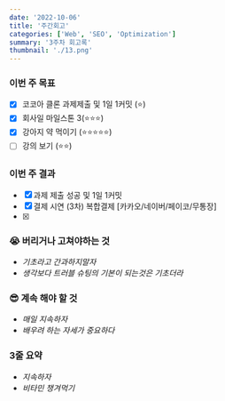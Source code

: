 ```yaml
---
date: '2022-10-06'
title: '주간회고'
categories: ['Web', 'SEO', 'Optimization']
summary: '3주차 회고록'
thumbnail: './13.png'
---
```


### 이번 주 목표
- [x] 코코아 클론 과제제출 및 1일 1커밋 (⭐️)
- [x] 회사일 마일스톤 3(⭐️⭐️⭐️)
- [x] 강아지 약 먹이기 (⭐️⭐️⭐️⭐️⭐️)
- [ ] 강의 보기 (⭐️⭐️)

### 이번 주 결과
- [x] 과제 제출 성공 및 1일 1커밋
- [x] 결제 시연 (3차) 복합결제 [카카오/네이버/페이코/무통장]
- [x] 

### 😭 버리거나 고쳐야하는 것
- *기초라고 간과하지말자*
- *생각보다 트러블 슈팅의 기본이 되는것은 기초더라*

### 😎 계속 해야 할 것
- *매일 지속하자*
- *배우려 하는 자세가 중요하다*

### 3줄 요약
- *지속하자*
- *비타민 챙겨먹기*